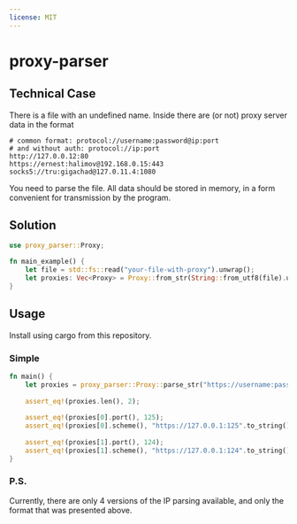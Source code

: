 ```yaml
---
license: MIT
---
```

# proxy-parser

## Technical Case

There is a file with an undefined name. Inside there are (or not) proxy server data in the format
```plain
# common format: protocol://username:password@ip:port
# and without auth: protocol://ip:port
http://127.0.0.12:80
https://ernest:halimov@192.168.0.15:443
socks5://tru:gigachad@127.0.11.4:1080
```

You need to parse the file. All data should be stored in memory, in a form convenient for transmission by the program.

## Solution

```rust
use proxy_parser::Proxy;

fn main_example() {
    let file = std::fs::read("your-file-with-proxy").unwrap();
    let proxies: Vec<Proxy> = Proxy::from_str(String::from_utf8(file).unwrap()); // Vec<Proxy>
}
```

## Usage 

Install using cargo from this repository. 

### Simple

```rust
fn main() {
    let proxies = proxy_parser::Proxy::parse_str("https://username:password@127.0.0.1:125\nhttps://username:password@127.0.0.1:124");
    
    assert_eq!(proxies.len(), 2);
     
    assert_eq!(proxies[0].port(), 125);
    assert_eq!(proxies[0].scheme(), "https://127.0.0.1:125".to_string());
  
    assert_eq!(proxies[1].port(), 124);
    assert_eq!(proxies[1].scheme(), "https://127.0.0.1:124".to_string());
}
```

### P.S.

Currently, there are only 4 versions of the IP parsing available, and only the format that was presented above.
